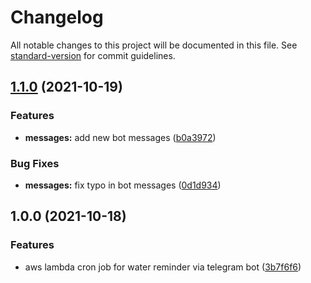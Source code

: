 # Changelog

All notable changes to this project will be documented in this file. See [standard-version](https://github.com/conventional-changelog/standard-version) for commit guidelines.

## [1.1.0](https://bitbucket.org/icelam/see-this-and-drink-water-telegram-bot/compare/v1.0.0...v1.1.0) (2021-10-19)


### Features

* **messages:** add new bot messages ([b0a3972](https://bitbucket.org/icelam/see-this-and-drink-water-telegram-bot/commit/b0a39723ba77e7eed323f4f739a63bb5a6856b5b))


### Bug Fixes

* **messages:** fix typo in bot messages ([0d1d934](https://bitbucket.org/icelam/see-this-and-drink-water-telegram-bot/commit/0d1d934b8beca953cc4524a38eba18f5379e4345))

## 1.0.0 (2021-10-18)


### Features

* aws lambda cron job for water reminder via telegram bot ([3b7f6f6](https://bitbucket.org/icelam/see-this-and-drink-water-telegram-bot/commit/3b7f6f699b58c14536653a781a0d58a687bfc5eb))
